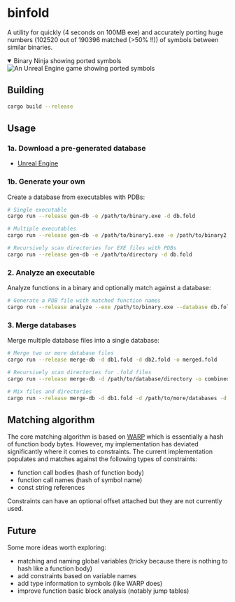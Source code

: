 # binfold

A utility for quickly (4 seconds on 100MB exe) and accurately porting huge numbers (102520 out of 190396 matched (>50% !!)) of symbols between similar binaries.


<details open>
<summary>Binary Ninja showing ported symbols</summary>
<img alt="An Unreal Engine game showing ported symbols" src="https://github.com/user-attachments/assets/f8c18061-b4f8-41a1-8493-fc6c614fc4ae" />
</details>

## Building

```bash
cargo build --release
```

## Usage

### 1a. Download a pre-generated database

- [Unreal Engine](https://drive.google.com/file/d/18rWfF7MobqxTc8NQzZOoMzZxuxiTUHAv/view)

### 1b. Generate your own

Create a database from executables with PDBs:

```bash
# Single executable
cargo run --release gen-db -e /path/to/binary.exe -d db.fold

# Multiple executables
cargo run --release gen-db -e /path/to/binary1.exe -e /path/to/binary2.exe -d db.fold

# Recursively scan directories for EXE files with PDBs
cargo run --release gen-db -e /path/to/directory -d db.fold
```

### 2. Analyze an executable

Analyze functions in a binary and optionally match against a database:

```bash
# Generate a PDB file with matched function names
cargo run --release analyze --exe /path/to/binary.exe --database db.fold --generate-pdb
```

### 3. Merge databases

Merge multiple database files into a single database:

```bash
# Merge two or more database files
cargo run --release merge-db -d db1.fold -d db2.fold -o merged.fold

# Recursively scan directories for .fold files
cargo run --release merge-db -d /path/to/database/directory -o combined.fold

# Mix files and directories
cargo run --release merge-db -d db1.fold -d /path/to/more/databases -d db3.fold -o all.fold
```

## Matching algorithm

The core matching algorithm is based on [WARP](https://github.com/vector35/warp) which is essentially a hash of function body bytes. However, my implementation has deviated significantly where it comes to constraints. The current implementation populates and matches against the following types of constraints:
- function call bodies (hash of function body)
- function call names (hash of symbol name)
- const string references

Constraints can have an optional offset attached but they are not currently used.

## Future

Some more ideas worth exploring:
- matching and naming global variables (tricky because there is nothing to hash like a function body)
- add constraints based on variable names
- add type information to symbols (like WARP does)
- improve function basic block analysis (notably jump tables)

